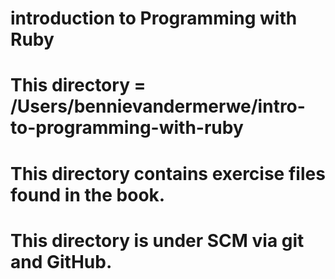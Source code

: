 # introduction to Programming with Ruby
#
# This directory = /Users/bennievandermerwe/intro-to-programming-with-ruby
#
# This directory contains exercise files found in the book.
# This directory is under SCM via git and GitHub.  
